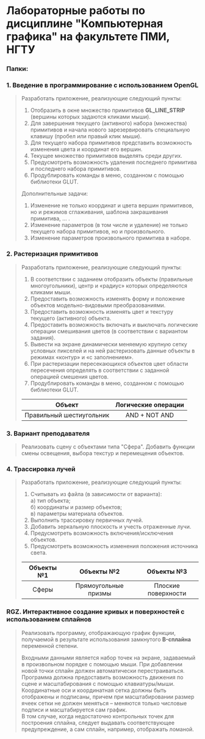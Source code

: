 # Лабораторные работы по дисциплине "Компьютерная графика" на факультете ПМИ, НГТУ


### Папки:
### 1. Введение в программирование с использованием OpenGL
> Разработать приложение, реализующие следующий пункты:
> 1. Отобразить в окне множество примитивов **GL_LINE_STRIP** (вершины которых задаются кликами мыши).
> 2. Для завершения текущего (активного) набора (множества) примитивов и начала нового зарезервировать специальную клавишу (пробел или 
правый клик мыши).
> 3. Для текущего набора примитивов представить возможность изменения цвета и координат его вершин.
> 4. Текущее множество примитивов выделять среди других.
> 5. Предусмотреть возможность удаления последнего примитива и последнего набора примитивов.
> 6. Продублировать команды в меню, созданном с помощью библиотеки GLUT.  
> 
> Дополнительные задачи:
> 1. Изменение не только координат и цвета вершин примитивов, но и режимов сглаживания, шаблона закрашивания примитива, … .
> 2. Изменение параметров (в том числе и удаление) не только текущего набора примитивов, но и произвольного.
> 3. Изменение параметров произвольного примитива в наборе.

### 2. Растеризация примитивов
> Разработать приложение, реализующие следующий пункты:
> 1. В соответствии с заданием отобразить объекты (правильные многоугольники), центр и «радиус» которых определяются кликами мыши.
> 2. Предоставить возможность изменять форму и положение объектов модельно-видовыми преобразованиями.
> 3. Предоставить возможность изменять цвет и текстуру текущего (активного) объекта.
> 4. Предоставить возможность включать и выключать логические операции смешивания цветов (в соответствии с вариантом задания).
> 5. Вывести на экране динамически меняемую крупную сетку условных пикселей и на ней растеризовать данные объекты в режимах «контур» и 
«с заполнением».
> 6. При растеризации пересекающихся объектов цвет области пересечения определять в соответствии с заданной операцией смешения цветов.
> 7. Продублировать команды в меню, созданном с помощью библиотеки GLUT.
>  
> | Объект                   | Логические операции |
> |:------------------------:|:-------------------:|
> | Правильный шестиугольник | AND + NOT AND       |

### 3. Вариант преподавателя
> Реализовать сцену с объектами типа "Сфера". Добавить функции смены освещения, выбора текстур и перемещения объектов.  

### 4. Трассировка лучей
> Разработать приложение, реализующие следующий пункты:
> 1. Считывать из файла (в зависимости от варианта):  
> а) тип объекта;  
> б) координаты и размер объектов;  
> в) параметры материала объектов.  
> 2. Выполнить трассировку первичных лучей.
> 3. Добавить зеркальную плоскость и учесть отраженные лучи.
> 4. Предусмотреть возможность включения/исключения объектов.
> 5. Предусмотреть возможность изменения положения источника света.
>  
> | Объекты №1 | Объекты №2           | Объекты №3          |
> |:----------:|:--------------------:|:-------------------:|
> | Сферы      | Прямоугольные призмы | Плоские поверхности |

### RGZ. Интерактивное создание кривых и поверхностей с использованием сплайнов
> Реализовать программу, отображающую график функции, получаемой в результате использования замкнутого **B-сплайна** переменной степени. 
>  
> Входными данными является набор точек на экране, задаваемый в произвольном порядке с помощью мыши. При добавлении новой точки сплайн должен автоматически перестраиваться.  
Программа должна предоставить возможность движения по сцене и масштабирования с помощью клавиатуры/мыши.  
Координатные оси и координатная сетка должны быть отображены и подписаны, причем при масштабировании размер ячеек сетки не должен меняться – меняются только числовые подписи и масштабируется сам график.  
В том случае, когда недостаточно контрольных точек для построения сплайна, следует выдавать соответствующее предупреждение, а сам сплайн, например, отображать ломаной.
